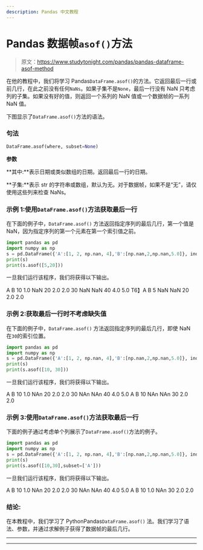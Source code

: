 ```yaml
---
description: Pandas 中文教程
---
```


# Pandas 数据帧`asof()`方法

> 原文：<https://www.studytonight.com/pandas/pandas-dataframe-asof-method>

在他的教程中，我们将学习 Pandas`DataFrame.asof()`的方法。它返回最后一行或前几行，在此之前没有任何`NaNs`。如果子集不是`None`，最后一行没有 NaN 只考虑列的子集。如果没有好的值，则返回一个系列的 NaN 值或一个数据帧的一系列 NaN 值。

下图显示了`DataFrame.asof()`方法的语法。

### 句法

```py
DataFrame.asof(where, subset=None)
```

**参数**

**其中:**表示日期或类似数组的日期。返回最后一行的日期。

**子集:**表示 str 的字符串或数组，默认为无。对于数据帧，如果不是“无”，请仅使用这些列来检查 NaNs。

### 示例 1:使用`DataFrame.asof()`方法获取最后一行

在下面的例子中，`DataFrame.asof()` 方法返回指定序列的最后几行，第一个值是 NaN，因为指定序列的第一个元素在第一个索引值之前。

```py
import pandas as pd
import numpy as np
s = pd.DataFrame({'A':[1, 2, np.nan, 4],'B':[np.nan,2,np.nan,5.0]}, index=[10, 20, 30, 40])
print(s)
print(s.asof([5,20]))
```

一旦我们运行该程序，我们将获得以下输出。

A B
10 1.0 NaN
20 2.0 2.0
30 NaN NaN
40 4.0 5.0
T6】A B
5 NaN NaN
20 2.0 2.0

### 示例 2:获取最后一行时不考虑缺失值

在下面的例子中，`DataFrame.asof()` 方法返回指定序列的最后几行，即使 NaN 在`30`的索引位置。

```py
import pandas as pd
import numpy as np
s = pd.DataFrame({'A':[1, 2, np.nan, 4],'B':[np.nan,2,np.nan,5.0]}, index=[10, 20, 30, 40])
print(s)
print(s.asof([10, 30]))
```

一旦我们运行该程序，我们将获得以下输出。

A B
10 1.0 NAn
20 2.0 2.0
30 NAn NAn
40 4.0 5.0
A B
10 NAn NAn
30 2.0 2.0

### 示例 3:使用`DataFrame.asof()`方法获取最后一行

下面的例子通过考虑单个列展示了`DataFrame.asof()`方法的例子。

```py
import pandas as pd
import numpy as np
s = pd.DataFrame({'A':[1, 2, np.nan, 4],'B':[np.nan,2,np.nan,5.0]}, index=[10, 20, 30, 40])
print(s)
print(s.asof([10,30],subset=['A']))
```

一旦我们运行该程序，我们将获得以下输出。

A B
10 1.0 NAn
20 2.0 2.0
30 NAn NAn
40 4.0 5.0
A B
10 1.0 NAn
30 2.0 2.0

### 结论:

在本教程中，我们学习了 PythonPandas`DataFrame.asof()` 法。我们学习了语法、参数，并通过求解例子获得了数据帧的最后几行。

* * *

* * *